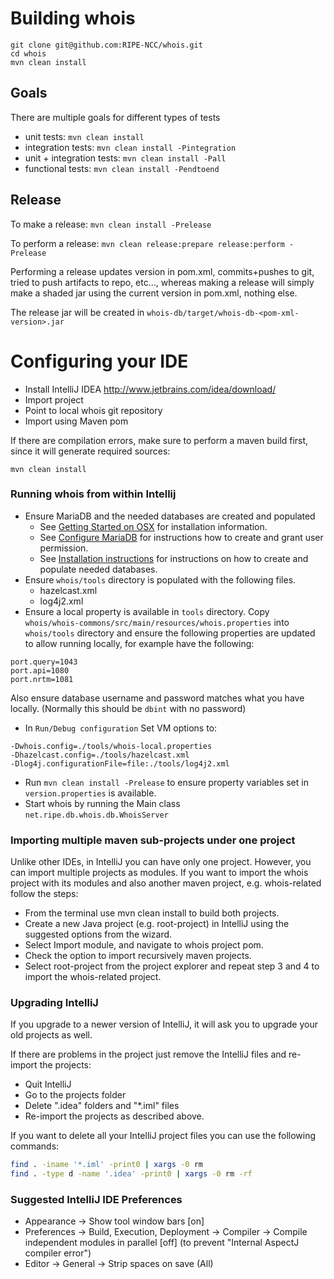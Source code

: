 # Building whois

```
git clone git@github.com:RIPE-NCC/whois.git
cd whois
mvn clean install
```

## Goals

There are multiple goals for different types of tests

* unit tests: `mvn clean install`
* integration tests: `mvn clean install -Pintegration`
* unit + integration tests: `mvn clean install -Pall`
* functional tests: `mvn clean install -Pendtoend`

## Release

To make a release: `mvn clean install -Prelease`

To perform a release: `mvn clean release:prepare release:perform -Prelease`

Performing a release updates version in pom.xml, commits+pushes to git, tried to push artifacts to repo, etc..., whereas making a release will simply make a shaded jar using the current version in pom.xml, nothing else.

The release jar will be created in `whois-db/target/whois-db-<pom-xml-version>.jar`

# Configuring your IDE

* Install IntelliJ IDEA http://www.jetbrains.com/idea/download/
* Import project
* Point to local whois git repository
* Import using Maven pom

If there are compilation errors, make sure to perform a maven build first, since it will generate required sources:

```
mvn clean install
```

### Running whois from within Intellij

- Ensure MariaDB and the needed databases are created and populated
  - See [Getting Started on OSX](01-Getting-started-on-OSX.md#getting-started-on-osx) for installation information.
  - See [Configure MariaDB](03-Configure-MariaDB.md#configure-mariadb) for instructions how to create and grant user permission.
  - See [Installation instructions](05-Installation-instructions.md#installation-instructions) for instructions on how to create and populate needed databases.
- Ensure `whois/tools` directory is populated with the following files.
  - hazelcast.xml
  - log4j2.xml
- Ensure a local property is available in `tools` directory. Copy `whois/whois-commons/src/main/resources/whois.properties` into `whois/tools` directory and ensure the following properties are updated to allow running locally, for example have the following:
```
port.query=1043
port.api=1080
port.nrtm=1081
```
Also ensure database username and password matches what you have locally. (Normally this should be `dbint` with no password)

- In `Run/Debug configuration` Set VM options to:

```
-Dwhois.config=./tools/whois-local.properties
-Dhazelcast.config=./tools/hazelcast.xml
-Dlog4j.configurationFile=file:./tools/log4j2.xml
```
- Run `mvn clean install -Prelease` to ensure property variables set in `version.properties` is available.
- Start whois by running the Main class `net.ripe.db.whois.db.WhoisServer`

### Importing multiple maven sub-projects under one project
Unlike other IDEs, in IntelliJ you can have only one project. However, you can import multiple projects as modules. If you want to import the whois project with its modules and also another maven project, e.g. whois-related follow the steps:   
* From the terminal use mvn clean install to build both projects.
* Create a new Java project (e.g. root-project) in IntelliJ using the suggested options from the wizard. 
* Select Import module, and navigate to whois project pom.
* Check the option to import recursively maven projects.
* Select root-project from the project explorer and repeat step 3 and 4 to import the whois-related project.

### Upgrading IntelliJ
If you upgrade to a newer version of IntelliJ, it will ask you to upgrade your old projects as well.

If there are problems in the project just remove the IntelliJ files and re-import the projects:
* Quit IntelliJ
* Go to the projects folder
* Delete ".idea" folders and "*.iml" files
* Re-import the projects as described above. 

If you want to delete all your IntelliJ project files you can use the following commands:
```bash
find . -iname '*.iml' -print0 | xargs -0 rm
find . -type d -name '.idea' -print0 | xargs -0 rm -rf
````

### Suggested IntelliJ IDE Preferences

* Appearance -> Show tool window bars \[on\]
* Preferences -> Build, Execution, Deployment -> Compiler -> Compile independent modules in parallel \[off\] (to prevent "Internal AspectJ compiler error")
* Editor -> General -> Strip spaces on save (All)
